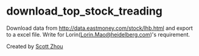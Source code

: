 # download_top_stock_treading
Download data from http://data.eastmoney.com/stock/lhb.html and export to a excel file.
Write for Lorin(Lorin.Mao@heidelberg.com)'s requirement.

Created by [Scott Zhou](http://www.scottzhou.me)
